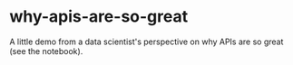 # why-apis-are-so-great

A little demo from a data scientist's perspective on why APIs are so great (see the notebook).
